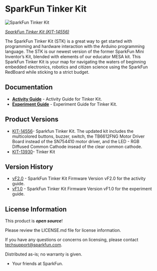 SparkFun Tinker Kit
========================================

![SparkFun Tinker Kit](https://cdn.sparkfun.com//assets/parts/1/2/6/8/6/14556-SparkFun_Tinker_Kit-01.jpg)

[*SparkFun Tinker Kit (KIT-14556)*](https://www.sparkfun.com/products/14556)

The SparkFun Tinker Kit (STK) is a great way to get started with programming and hardware interaction with the Arduino programming language. The STK is our newest version of the former SparkFun Mini Inventor’s Kit, blended with elements of our educator MESA kit. This SparkFun Tinker Kit is your map for navigating the waters of beginning embedded electronics, robotics and citizen science using the SparkFun RedBoard while sticking to a strict budget.

Documentation
--------------
* **[Activity Guide](https://learn.sparkfun.com/tutorials/experiment-guide-for-the-sparkfun-tinker-kit)** - Activity Guide for Tinker Kit.
* **[Experiment Guide](https://learn.sparkfun.com/tutorials/experiment-guide-for-the-sparkfun-tinker-kit)** - Experiment Guide for Tinker Kit.

Product Versions
----------------
* [KIT-14556](https://www.sparkfun.com/products/14556)- Sparkfun Tinker Kit. The updated kit includes the multicolored buttons, buzzer, switch, the TB6612FNG Motor Driver Board instead of the SN754410 motor driver, and the LED - RGB Diffused Common Cathode insead of the clear common cathode.
* [KIT-13930](https://www.sparkfun.com/products/13930)- Tinker Kit


Version History
---------------
* [vF2.0](https://github.com/sparkfun/SparkFun_Tinker_Kit_Code/releases/tag/vF2.0) - SparkFun Tinker Kit Firmware Version vF2.0 for the activity guide. 
* [vF1.0](https://github.com/sparkfun/SparkFun_Tinker_Kit_Code/releases/tag/vF1.0) - SparkFun Tinker Kit Firmware Version vF1.0 for the experiment guide. 

License Information
-------------------

This product is _**open source**_! 

Please review the LICENSE.md file for license information. 

If you have any questions or concerns on licensing, please contact techsupport@sparkfun.com.

Distributed as-is; no warranty is given.

- Your friends at SparkFun.

_<COLLABORATION CREDIT>_
